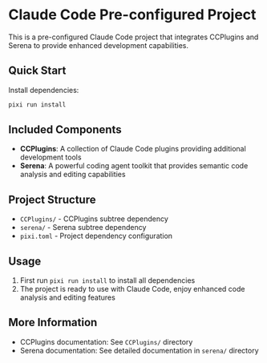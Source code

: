 # Claude Code Pre-configured Project

This is a pre-configured Claude Code project that integrates CCPlugins and Serena to provide enhanced development capabilities.

## Quick Start

Install dependencies:

```bash
pixi run install
```

## Included Components

- **CCPlugins**: A collection of Claude Code plugins providing additional development tools
- **Serena**: A powerful coding agent toolkit that provides semantic code analysis and editing capabilities

## Project Structure

- `CCPlugins/` - CCPlugins subtree dependency
- `serena/` - Serena subtree dependency
- `pixi.toml` - Project dependency configuration

## Usage

1. First run `pixi run install` to install all dependencies
2. The project is ready to use with Claude Code, enjoy enhanced code analysis and editing features

## More Information

- CCPlugins documentation: See `CCPlugins/` directory
- Serena documentation: See detailed documentation in `serena/` directory